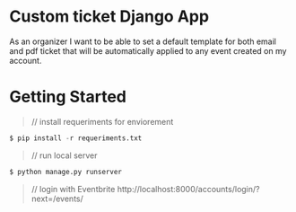 # Custom ticket Django App

As an organizer I want to be able to set a default template for both email and pdf ticket that will be automatically applied to any event created on my account.

# Getting Started

>// install requeriments for enviorement

```python
$ pip install -r requeriments.txt

```

>// run local server
```python
$ python manage.py runserver

```


>// login with Eventbrite
http://localhost:8000/accounts/login/?next=/events/